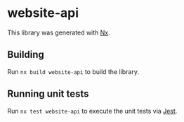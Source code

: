 # website-api

This library was generated with [Nx](https://nx.dev).

## Building

Run `nx build website-api` to build the library.

## Running unit tests

Run `nx test website-api` to execute the unit tests via [Jest](https://jestjs.io).
